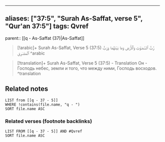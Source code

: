 
---
aliases: ["37:5", "Surah As-Saffat, verse 5", "Qur'an 37:5"]
tags: Qvref
---

parent:: [[q - As-Saffat (37)|As-Saffat]]

> [!arabic]+ Surah As-Saffat, Verse 5 (37:5)
> <span class="quran-arabic">رَّبُّ ٱلسَّمَـٰوَٰتِ وَٱلْأَرْضِ وَمَا بَيْنَهُمَا وَرَبُّ ٱلْمَشَـٰرِقِ</span>
^arabic

> [!translation]+ Surah As-Saffat, Verse 5 (37:5) - Translation
> Он - Господь небес, земли и того, что между ними, Господь восходов.
^translation



## Related notes
```dataview
LIST from [[q - 37 - 5]]
WHERE !contains(file.name, "q - ")
SORT file.name ASC
```

### Related verses (footnote backlinks)
```dataview
LIST FROM [[q - 37 - 5]] AND #Qvref
SORT file.name ASC
```

